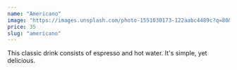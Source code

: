```yaml
---
name: "Americano"
image: "https://images.unsplash.com/photo-1551030173-122aabc4489c?q=80&w=2574&auto=format&fit=crop&ixlib=rb-4.0.3&ixid=M3wxMjA3fDB8MHxwaG90by1wYWdlfHx8fGVufDB8fHx8fA%3D%3D"
price: 35
slug: "americano"
---
```


This classic drink consists of espresso and hot water. It's simple, yet delicious.